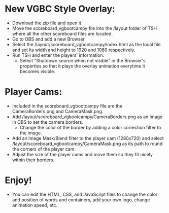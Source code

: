 # New VGBC Style Overlay:
- Download the zip file and open it.
- Move the scoreboard_vgbootcampy file into the /layout folder of TSH where all the other scoreboard files are located.
- Go to OBS and add a new Browser.
- Select the /layout/scoreboard_vgbootcampy/index.html as the local file and set its width and height to 1920 and 1080 respectively.
- Run TSH and enter the players' information.
  - Select "Shutdown source when not visible" in the Browser's properties so that it plays the overlay animation everytime it becomes visible.
  
# Player Cams:
- Included in the scoreboard_vgbootcampy file are the CameraBorders.png and CameraMask.png.
- Add /layout/scoreboard_vgbootcampy/CameraBorders.png as an Image in OBS to set the camera borders.
  - Change the color of the border by adding a color correction filter to the image.
- Add an Image Mask/Blend filter to the player cam (1280x720) and select /layout/scoreboard_vgbootcampy/CameraMask.png as its path to round the corners of the player cam.
- Adjust the size of the player cams and move them so they fit nicely within their borders.

# Enjoy!
- You can edit the HTML, CSS, and JavaScript files to change the color and position of words and containers, add your own logo, change animation speed, etc.
